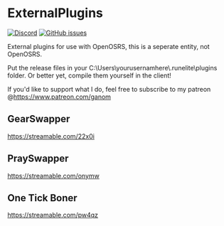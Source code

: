 # ExternalPlugins
[![Discord](https://discordapp.com/api/guilds/597985733403475982/widget.png?style=shield)](https://discord.gg/hVPfVAR)
[![GitHub issues](https://img.shields.io/github/issues/Ganom/ExternalPlugins.svg)](https://github.com/Ganom/ExternalPlugins/issues)

External plugins for use with OpenOSRS, this is a seperate entity, not OpenOSRS.

Put the release files in your C:\Users\yourusernamhere\\.runelite\plugins folder.
Or better yet, compile them yourself in the client!

If you'd like to support what I do, feel free to subscribe to my patreon @https://www.patreon.com/ganom

## GearSwapper
https://streamable.com/22x0i

## PraySwapper
https://streamable.com/onymw

## One Tick Boner
https://streamable.com/pw4qz
